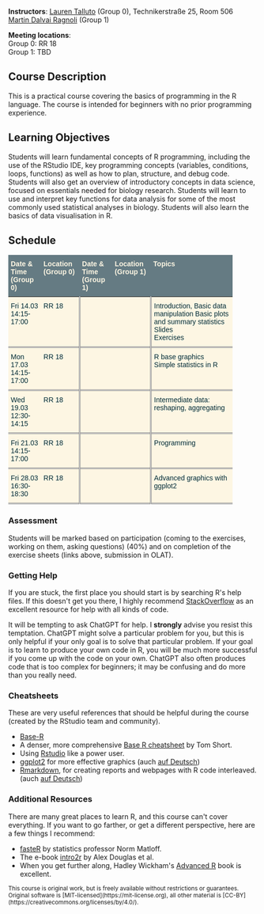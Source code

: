 **Instructors**: [Lauren Talluto](mailto:lauren.talluto@uibk.ac.at) (Group 0), Technikerstraße 25, Room 506 <br/>
[Martin Dalvai Ragnoli](mailto:martin.dalvai@uibk.ac.at) (Group 1)


**Meeting locations**:  
Group 0: RR 18 <br/>
Group 1: TBD

## Course Description
This is a practical course covering the basics of programming in the R language. The course is intended for beginners with no prior programming experience.

## Learning Objectives
Students will learn fundamental concepts of R programming, including the use of the RStudio IDE, key programming concepts (variables, conditions, loops, functions) as well as how to plan, structure, and debug code. Students will also get an overview of introductory concepts in data science, focused on essentials needed for biology research. Students will learn to use and interpret key functions for data analysis for some of the most commonly used statistical analyses in biology. Students will also learn the basics of data visualisation in R. 

## Schedule

<style type="text/css">
.tg  {border-collapse:collapse;border-color:#93a1a1;border-spacing:0;}
.tg td{background-color:#fdf6e3;border-color:#93a1a1;border-style:solid;border-width:0px;color:#002b36;
  font-family:Arial, sans-serif;font-size:14px;overflow:hidden;padding:10px 5px;word-break:normal;}
.tg th{background-color:#657b83;border-color:#93a1a1;border-style:solid;border-width:0px;color:#fdf6e3;
  font-family:Arial, sans-serif;font-size:14px;font-weight:normal;overflow:hidden;padding:10px 5px;word-break:normal;}
.tg .tg-fymr{border-color:inherit;font-weight:bold;text-align:left;vertical-align:top}
.tg .tg-0pky{border-color:inherit;text-align:left;vertical-align:top}
.tg .tg-bord{border-color:inherit;text-align:left;vertical-align:top;border-right: double gray}
</style>
<table class="tg" style="undefined;table-layout: fixed; width: 90%">
<colgroup>
<col style="width: 10%">
<col style="width: 10%">
<col style="width: 10%">
<col style="width: 10%">
<col style="width: 30%">
</colgroup>
<thead>
  <tr>
    <th class="tg-fymr">Date & Time<br/>(Group 0)</th>
    <th class="tg-fymr">Location<br/>(Group 0)</th>
    <th class="tg-fymr">Date & Time<br/>(Group 1)</th>
    <th class="tg-fymr">Location<br/>(Group 1)</th>
    <th class="tg-fymr">Topics</th>
  </tr>
</thead>
<tbody>
 <tr style="border-bottom: double gray">
    <td class="tg-0pky">Fri 14.03<br/>14:15-17:00</td>
    <td class="tg-bord">RR 18</td>
    <td class="tg-0pky"></td>
    <td class="tg-bord"></td>
    <td class="tg-0pky">
      Introduction, Basic data manipulation
      Basic plots and summary statistics<br/>
      Slides <br/>
      Exercises <br/>
    </td>
  </tr>
 <tr style="border-bottom: double gray">
    <td class="tg-0pky">Mon 17.03<br/>14:15-17:00</td>
    <td class="tg-bord">RR 18</td>
    <td class="tg-0pky"></td>
    <td class="tg-bord"></td>
    <td class="tg-0pky">R base graphics<br/>
    	Simple statistics in R
    </td>
  </tr>  
 <tr style="border-bottom: double gray">
    <td class="tg-0pky">Wed 19.03<br/>12:30-14:15</td>
    <td class="tg-bord">RR 18</td>
    <td class="tg-0pky"></td>
    <td class="tg-bord"></td>
    <td class="tg-0pky">Intermediate data: reshaping, aggregating
    </td>
  </tr>  
 <tr style="border-bottom: double gray">
    <td class="tg-0pky">Fri 21.03<br/>14:15-17:00</td>
    <td class="tg-bord">RR 18</td>
    <td class="tg-0pky"></td>
    <td class="tg-bord"></td>
    <td class="tg-0pky">Programming
    </td>
  </tr>  
 <tr style="border-bottom: double gray">
    <td class="tg-0pky">Fri 28.03<br/>16:30-18:30</td>
    <td class="tg-bord">RR 18</td>
    <td class="tg-0pky"></td>
    <td class="tg-bord"></td>
    <td class="tg-0pky">Advanced graphics with ggplot2
    </td>
 </tr>  
</tbody>
</table>

### Assessment
Students will be marked based on participation (coming to the exercises, working on them, asking questions) (40%) and on completion of the exercise sheets (links above, submission in OLAT).

### Getting Help
If you are stuck, the first place you should start is by searching R's help files. If this doesn't get you there, I highly recommend [StackOverflow](https://stackoverflow.com) as an excellent resource for help with all kinds of code.

It will be tempting to ask ChatGPT for help. I **strongly** advise you resist this temptation. ChatGPT might solve a particular problem for you, but this is only helpful if your only goal is to solve that particular problem. If your goal is to learn to produce your own code in R, you will be much more successful if you come up with the code on your own. ChatGPT also often produces code that is too complex for beginners; it may be confusing and do more than you really need.

### Cheatsheets
These are very useful references that should be helpful during the course (created by the RStudio team and community).

* [Base-R](https://rstudio.github.io/cheatsheets/base-r.pdf)
* A denser, more comprehensive [Base R cheatsheet](R_cheat_sheet.pdf) by Tom Short.
* Using [Rstudio](https://rstudio.github.io/cheatsheets/rstudio-ide.pdf) like a power user.
* [ggplot2](https://rstudio.github.io/cheatsheets/data-visualization.pdf) for more effective graphics (auch [auf Deutsch](https://rstudio.github.io/cheatsheets/translations/german/data-visualization_de.pdf))
* [Rmarkdown](https://rstudio.github.io/cheatsheets/rmarkdown.pdf), for creating reports and webpages with R code interleaved. (auch [auf Deutsch](https://rstudio.github.io/cheatsheets/translations/german/rmarkdown_de.pdf))

### Additional Resources
There are many great places to learn R, and this course can't cover everything. If you want to go farther, or get a different perspective, here are a few things I recommend:

* [fasteR](https://github.com/matloff/fasteR) by statistics professor Norm Matloff.
* The e-book [intro2r](https://intro2r.com) by Alex Douglas et al.
* When you get further along, Hadley Wickham's [Advanced R](https://adv-r.hadley.nz/) book is excellent.

<small>
This course is original work, but is freely available without restrictions or guarantees. 
<br/> Original software is [MIT-licensed](https://mit-license.org), all other material is [CC-BY](https://creativecommons.org/licenses/by/4.0/).
</small>